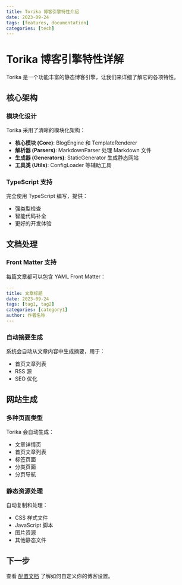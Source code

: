 ```yaml
---
title: Torika 博客引擎特性介绍
date: 2023-09-24
tags: [features, documentation]
categories: [tech]
---
```


# Torika 博客引擎特性详解

Torika 是一个功能丰富的静态博客引擎，让我们来详细了解它的各项特性。

## 核心架构

### 模块化设计

Torika 采用了清晰的模块化架构：

- **核心模块 (Core)**: BlogEngine 和 TemplateRenderer
- **解析器 (Parsers)**: MarkdownParser 处理 Markdown 文件
- **生成器 (Generators)**: StaticGenerator 生成静态网站
- **工具类 (Utils)**: ConfigLoader 等辅助工具

### TypeScript 支持

完全使用 TypeScript 编写，提供：

- 强类型检查
- 智能代码补全
- 更好的开发体验

## 文档处理

### Front Matter 支持

每篇文章都可以包含 YAML Front Matter：

```yaml
---
title: 文章标题
date: 2023-09-24
tags: [tag1, tag2]
categories: [category1]
author: 作者名称
---
```

### 自动摘要生成

系统会自动从文章内容中生成摘要，用于：

- 首页文章列表
- RSS 源
- SEO 优化

## 网站生成

### 多种页面类型

Torika 会自动生成：

- 文章详情页
- 首页文章列表
- 标签页面
- 分类页面
- 分页导航

### 静态资源处理

自动复制和处理：

- CSS 样式文件
- JavaScript 脚本
- 图片资源
- 其他静态文件

## 下一步

查看 [配置文档](config.html) 了解如何自定义你的博客设置。